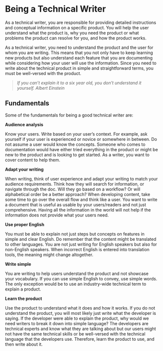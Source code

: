 # Being a Technical Writer

As a technical writer, you are responsible for providing detailed instructions and conceptual information on a specific product. You will help the user understand what the product is, why you need the product or what problems the product can resolve for you, and how the product works.

As a technical writer, you need to understand the product and the user for whom you are writing. This means that you not only have to keep learning new products but also understand each feature that you are documenting while considering how your user will use the information. Since you need to write about the technical product in simple and straightforward terms, you must be well-versed with the product. 

>*If you can’t explain it to a six year old, you don’t understand it yourself.
Albert Einstein*

## Fundamentals

Some of the fundamentals for being a good technical writer are:

**Audience analysis** 

Know your users. Write based on your user’s context. For example, ask yourself if your user is experienced or novice or somewhere in between. Do not assume a user would know the concepts. Someone who comes to documentation would have either tried everything in the product or might be new to the product and is looking to get started. As a writer, you want to cover content to help them.

**Adapt your writing**

When writing, think of user experience and adapt your writing to match your audience requirements. Think how they will search for information, or navigate through the doc. Will they go based on a workflow? Or will alphabetical order be a better approach? When developing content, take some time to go over the overall flow and think like a user. You want to write a document that is useful as usable by your users/readers and not just comprehensive. Having all the information in the world will not help if the information does not provide what your users need.

**Use proper English**

You must be able to explain not just steps but concepts on features in simple and clear English. Do remember that the content might be translated to other languages. You are not just writing for English speakers but also for non-English speakers. When incorrect English is entered into translation tools, the meaning might change altogether. 

**Write simple**

You are writing to help users understand the product and not showcase your vocabulary. If you can use simple English to convey, use simple words. The only exception would be to use an industry-wide technical term to explain a product.

**Learn the product**

Use the product to understand what it does and how it works. If you do not understand the product, you will most likely just write what the developer is saying. If the developer were able to explain the product, why would we need writers to break it down into simple language? The developers are technical experts and know what they are talking about but our users might not have the same technical skills or be well-versed with the technical language that the developers use. Therefore, learn the product to use, and then write about it.